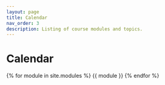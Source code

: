 ```yaml
---
layout: page
title: Calendar
nav_order: 3
description: Listing of course modules and topics.
---
```


# Calendar

{% for module in site.modules %}
{{ module }}
{% endfor %}
